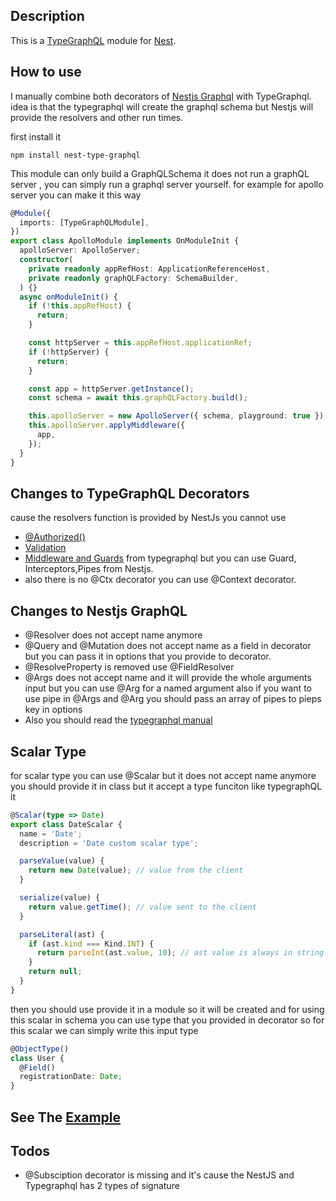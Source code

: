 ## Description

This is a [TypeGraphQL](https://github.com/19majkel94/type-graphql) module for [Nest](https://github.com/nestjs/nest).

## How to use

I manually combine both decorators of [Nestjs Graphql](https://github.com/nestjs/graphql) with TypeGraphql.
idea is that the typegraphql will create the graphql schema but Nestjs will provide the resolvers and other run times.

first install it

```
npm install nest-type-graphql
```

This module can only build a GraphQLSchema it does not run a graphQL server , you can simply run a graphql server yourself.
for example for apollo server you can make it this way

```typescript
@Module({
  imports: [TypeGraphQLModule],
})
export class ApolloModule implements OnModuleInit {
  apolloServer: ApolloServer;
  constructor(
    private readonly appRefHost: ApplicationReferenceHost,
    private readonly graphQLFactory: SchemaBuilder,
  ) {}
  async onModuleInit() {
    if (!this.appRefHost) {
      return;
    }

    const httpServer = this.appRefHost.applicationRef;
    if (!httpServer) {
      return;
    }

    const app = httpServer.getInstance();
    const schema = await this.graphQLFactory.build();

    this.apolloServer = new ApolloServer({ schema, playground: true });
    this.apolloServer.applyMiddleware({
      app,
    });
  }
}
```

## Changes to TypeGraphQL Decorators

cause the resolvers function is provided by NestJs
you cannot use

- [@Authorized()](https://19majkel94.github.io/type-graphql/docs/authorization.html)
- [Validation](https://19majkel94.github.io/type-graphql/docs/validation.html)
- [Middleware and Guards](https://19majkel94.github.io/type-graphql/docs/middlewares.html) from typegraphql
  but you can use Guard, Interceptors,Pipes from Nestjs.
- also there is no @Ctx decorator you can use @Context decorator.

## Changes to Nestjs GraphQL

- @Resolver does not accept name anymore
- @Query and @Mutation does not accept name as a field in decorator but you can pass it in options that you provide to decorator.
- @ResolveProperty is removed use @FieldResolver
- @Args does not accept name and it will provide the whole arguments input but you can use @Arg for a named argument
  also if you want to use pipe in @Args and @Arg you should pass an array of pipes to pieps key in options
- Also you should read the [typegraphql manual](https://19majkel94.github.io/type-graphql/docs/getting-started.html)

## Scalar Type

for scalar type you can use @Scalar but it does not accept name anymore you should provide it in class but it accept a type funciton like typegraphQL it

```typescript
@Scalar(type => Date)
export class DateScalar {
  name = 'Date';
  description = 'Date custom scalar type';

  parseValue(value) {
    return new Date(value); // value from the client
  }

  serialize(value) {
    return value.getTime(); // value sent to the client
  }

  parseLiteral(ast) {
    if (ast.kind === Kind.INT) {
      return parseInt(ast.value, 10); // ast value is always in string format
    }
    return null;
  }
}
```

then you should use provide it in a module so it will be created and for using this scalar in schema you can use type that you provided in decorator so for this scalar we can simply write this input type

```typescript
@ObjectType()
class User {
  @Field()
  registrationDate: Date;
}
```

## See The [Example](https://github.com/mohaalak/nestjs_type_graphql_example)

## Todos

- @Subsciption decorator is missing and it's cause the NestJS and Typegraphql has 2 types of signature
